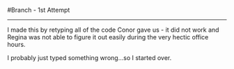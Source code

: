 #Branch - 1st Attempt


-------

I made this by retyping all of the code Conor gave us - it did not work and Regina was not able to figure it out easily during the very hectic office hours.

I probably just typed something wrong...so I started over.